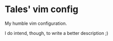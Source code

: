 # Tales' vim config

My humble vim configuration.

I do intend, though, to write a better description ;)
